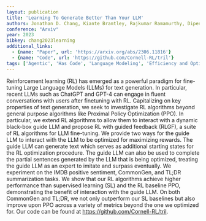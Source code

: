 ```yaml
---
layout: publication
title: 'Learning To Generate Better Than Your LLM'
authors: Jonathan D. Chang, Kiante Brantley, Rajkumar Ramamurthy, Dipendra Misra, Wen Sun
conference: "Arxiv"
year: 2023
bibkey: chang2023learning
additional_links:
  - {name: "Paper", url: 'https://arxiv.org/abs/2306.11816'}
  - {name: "Code", url: 'https://github.com/Cornell-RL/tril'}
tags: ['Agentic', 'Has Code', 'Language Modeling', 'Efficiency and Optimization', 'Model Architecture', 'Tools', 'Training Techniques', 'Fine-Tuning', 'GPT', 'Applications', 'Reinforcement Learning', 'Pretraining Methods']
---
```

Reinforcement learning (RL) has emerged as a powerful paradigm for
fine-tuning Large Language Models (LLMs) for text generation. In particular,
recent LLMs such as ChatGPT and GPT-4 can engage in fluent conversations with
users after finetuning with RL. Capitalizing on key properties of text
generation, we seek to investigate RL algorithms beyond general purpose
algorithms like Proximal Policy Optimization (PPO). In particular, we extend RL
algorithms to allow them to interact with a dynamic black-box guide LLM and
propose RL with guided feedback (RLGF), a suite of RL algorithms for LLM
fine-tuning. We provide two ways for the guide LLM to interact with the LLM to
be optimized for maximizing rewards. The guide LLM can generate text which
serves as additional starting states for the RL optimization procedure. The
guide LLM can also be used to complete the partial sentences generated by the
LLM that is being optimized, treating the guide LLM as an expert to imitate and
surpass eventually. We experiment on the IMDB positive sentiment, CommonGen,
and TL;DR summarization tasks. We show that our RL algorithms achieve higher
performance than supervised learning (SL) and the RL baseline PPO,
demonstrating the benefit of interaction with the guide LLM. On both CommonGen
and TL;DR, we not only outperform our SL baselines but also improve upon PPO
across a variety of metrics beyond the one we optimized for. Our code can be
found at https://github.com/Cornell-RL/tril.
